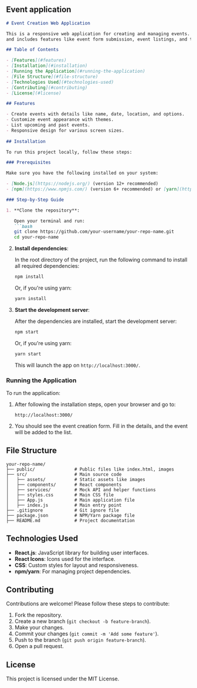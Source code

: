 ## Event application

```markdown
# Event Creation Web Application

This is a responsive web application for creating and managing events. The project is built using **React.js**
and includes features like event form submission, event listings, and theme customization.

## Table of Contents

- [Features](#features)
- [Installation](#installation)
- [Running the Application](#running-the-application)
- [File Structure](#file-structure)
- [Technologies Used](#technologies-used)
- [Contributing](#contributing)
- [License](#license)

## Features

- Create events with details like name, date, location, and options.
- Customize event appearance with themes.
- List upcoming and past events.
- Responsive design for various screen sizes.
  
## Installation

To run this project locally, follow these steps:

### Prerequisites

Make sure you have the following installed on your system:

- [Node.js](https://nodejs.org/) (version 12+ recommended)
- [npm](https://www.npmjs.com/) (version 6+ recommended) or [yarn](https://yarnpkg.com/)

### Step-by-Step Guide

1. **Clone the repository**:

   Open your terminal and run:
   ```bash
   git clone https://github.com/your-username/your-repo-name.git
   cd your-repo-name
   ```

2. **Install dependencies**:

   In the root directory of the project, run the following command to install all required dependencies:
   ```bash
   npm install
   ```

   Or, if you're using yarn:
   ```bash
   yarn install
   ```

3. **Start the development server**:

   After the dependencies are installed, start the development server:
   ```bash
   npm start
   ```

   Or, if you're using yarn:
   ```bash
   yarn start
   ```

   This will launch the app on `http://localhost:3000/`.

### Running the Application

To run the application:

1. After following the installation steps, open your browser and go to:

   ```
   http://localhost:3000/
   ```

2. You should see the event creation form. Fill in the details, and the event will be added to the list.

## File Structure

```
your-repo-name/
├── public/               # Public files like index.html, images
├── src/                  # Main source code
│   ├── assets/           # Static assets like images
│   ├── components/       # React components
│   ├── services/         # Mock API and helper functions
│   ├── styles.css        # Main CSS file
│   ├── App.js            # Main application file
│   ├── index.js          # Main entry point
├── .gitignore            # Git ignore file
├── package.json          # NPM/Yarn package file
├── README.md             # Project documentation
```

## Technologies Used

- **React.js**: JavaScript library for building user interfaces.
- **React Icons**: Icons used for the interface.
- **CSS**: Custom styles for layout and responsiveness.
- **npm/yarn**: For managing project dependencies.

## Contributing

Contributions are welcome! Please follow these steps to contribute:

1. Fork the repository.
2. Create a new branch (`git checkout -b feature-branch`).
3. Make your changes.
4. Commit your changes (`git commit -m 'Add some feature'`).
5. Push to the branch (`git push origin feature-branch`).
6. Open a pull request.

## License

This project is licensed under the MIT License.
```

